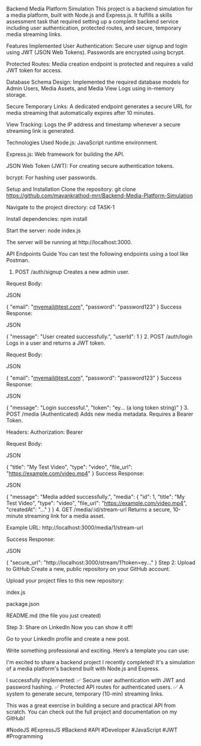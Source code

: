Backend Media Platform Simulation
This project is a backend simulation for a media platform, built with Node.js and Express.js. It fulfills a skills assessment task that required setting up a complete backend service including user authentication, protected routes, and secure, temporary media streaming links.

Features Implemented
User Authentication: Secure user signup and login using JWT (JSON Web Tokens). Passwords are encrypted using bcrypt.

Protected Routes: Media creation endpoint is protected and requires a valid JWT token for access.

Database Schema Design: Implemented the required database models for Admin Users, Media Assets, and Media View Logs using in-memory storage.

Secure Temporary Links: A dedicated endpoint generates a secure URL for media streaming that automatically expires after 10 minutes.

View Tracking: Logs the IP address and timestamp whenever a secure streaming link is generated.

Technologies Used
Node.js: JavaScript runtime environment.

Express.js: Web framework for building the API.

JSON Web Token (JWT): For creating secure authentication tokens.

bcrypt: For hashing user passwords.

Setup and Installation
Clone the repository: git clone <https://github.com/mayankrathod-mrr/Backend-Media-Platform-Simulation>

Navigate to the project directory: cd TASK-1

Install dependencies: npm install

Start the server: node index.js

The server will be running at http://localhost:3000.

API Endpoints Guide
You can test the following endpoints using a tool like Postman.

1. POST /auth/signup
Creates a new admin user.

Request Body:

JSON

{
    "email": "myemail@test.com",
    "password": "password123"
}
Success Response:

JSON

{
    "message": "User created successfully.",
    "userId": 1
}
2. POST /auth/login
Logs in a user and returns a JWT token.

Request Body:

JSON

{
    "email": "myemail@test.com",
    "password": "password123"
}
Success Response:

JSON

{
    "message": "Login successful.",
    "token": "ey... (a long token string)"
}
3. POST /media (Authenticated)
Adds new media metadata. Requires a Bearer Token.

Headers:
Authorization: Bearer <your-jwt-token>

Request Body:

JSON

{
    "title": "My Test Video",
    "type": "video",
    "file_url": "https://example.com/video.mp4"
}
Success Response:

JSON

{
    "message": "Media added successfully.",
    "media": {
        "id": 1,
        "title": "My Test Video",
        "type": "video",
        "file_url": "https://example.com/video.mp4",
        "createdAt": "..."
    }
}
4. GET /media/:id/stream-url
Returns a secure, 10-minute streaming link for a media asset.

Example URL: http://localhost:3000/media/1/stream-url

Success Response:

JSON

{
    "secure_url": "http://localhost:3000/stream/1?token=ey..."
}
Step 2: Upload to GitHub
Create a new, public repository on your GitHub account.

Upload your project files to this new repository:

index.js

package.json

README.md (the file you just created)

Step 3: Share on LinkedIn
Now you can show it off!

Go to your LinkedIn profile and create a new post.

Write something professional and exciting. Here’s a template you can use:

I'm excited to share a backend project I recently completed! It's a simulation of a media platform's backend built with Node.js and Express.

I successfully implemented:
✅ Secure user authentication with JWT and password hashing.
✅ Protected API routes for authenticated users.
✅ A system to generate secure, temporary (10-min) streaming links.

This was a great exercise in building a secure and practical API from scratch. You can check out the full project and documentation on my GitHub!

#NodeJS #ExpressJS #Backend #API #Developer #JavaScript #JWT #Programming



